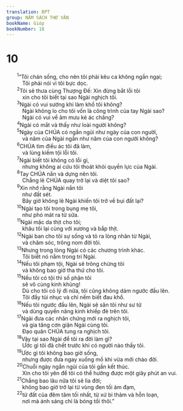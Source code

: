 ```yaml
---
translation: BPT
group: NĂM SÁCH THƠ VĂN
bookName: Gióp 
bookNumber: 18
---
```


<div class="title"><h1>10</h1></div>
<span class="verse giop_10_1">  <sup>1</sup>“Tôi chán sống, cho nên tôi phải kêu ca không ngần ngại;<br/>   Tôi phải nói vì tôi bực dọc.<br/></span>
<span class="verse giop_10_2">  <sup>2</sup>Tôi sẽ thưa cùng Thượng Đế: Xin đừng bắt lỗi tôi<br/>   xin cho tôi biết tại sao Ngài nghịch tôi.<br/></span>
<span class="verse giop_10_3">  <sup>3</sup>Ngài có vui sướng khi làm khổ tôi không?<br/>   Ngài không lo cho tôi vốn là công trình của tay Ngài sao?<br/>   Ngài có vui về âm mưu kẻ ác chăng?<br/></span>
<span class="verse giop_10_4">  <sup>4</sup>Ngài có mắt và thấy như loài người không?<br/></span>
<span class="verse giop_10_5">  <sup>5</sup>Ngày của CHÚA có ngắn ngủi như ngày của con người,<br/>   và năm của Ngài ngắn như năm của con người không?<br/></span>
<span class="verse giop_10_6">  <sup>6</sup>CHÚA tìm điều ác tôi đã làm,<br/>   và lùng kiếm tội lỗi tôi.<br/></span>
<span class="verse giop_10_7">  <sup>7</sup>Ngài biết tôi không có lỗi gì,<br/>   nhưng không ai cứu tôi thoát khỏi quyền lực của Ngài.<br/></span>
<span class="verse giop_10_8">  <sup>8</sup>Tay CHÚA nắn và dựng nên tôi.<br/>   Chẳng lẽ CHÚA quay trở lại và diệt tôi sao?<br/></span>
<span class="verse giop_10_9">  <sup>9</sup>Xin nhớ rằng Ngài nắn tôi<br/>   như đất sét.<br/>   Bây giờ không lẽ Ngài khiến tôi trở về bụi đất lại?<br/></span>
<span class="verse giop_10_10">  <sup>10</sup>Ngài tạo tôi trong bụng mẹ tôi,<br/>   như phó mát ra từ sữa.<br/></span>
<span class="verse giop_10_11">  <sup>11</sup>Ngài mặc da thịt cho tôi;<br/>   khâu tôi lại cùng với xương và bắp thịt.<br/></span>
<span class="verse giop_10_12">  <sup>12</sup>Ngài ban cho tôi sự sống và tỏ ra lòng nhân từ Ngài,<br/>   và chăm sóc, trông nom đời tôi.<br/></span>
<span class="verse giop_10_13">  <sup>13</sup>Nhưng trong lòng Ngài có các chương trình khác.<br/>   Tôi biết nó nằm trong trí Ngài.<br/></span>
<span class="verse giop_10_14">  <sup>14</sup>Nếu tôi phạm tội, Ngài sẽ trông chừng tôi<br/>   và không bao giờ tha thứ cho tôi.<br/></span>
<span class="verse giop_10_15">  <sup>15</sup>Nếu tôi có tội thì số phận tôi<br/>   sẽ vô cùng kinh khủng!<br/>   Dù cho tôi có lý đi nữa, tôi cũng không dám ngước đầu lên.<br/>   Tôi đầy tủi nhục và chỉ nếm biết đau khổ.<br/></span>
<span class="verse giop_10_16">  <sup>16</sup>Nếu tôi ngước đầu lên, Ngài sẽ săn tôi như sư tử<br/>   và dùng quyền năng kinh khiếp đè trên tôi.<br/></span>
<span class="verse giop_10_17">  <sup>17</sup>Ngài đưa các nhân chứng mới ra nghịch tôi,<br/>   và gia tăng cơn giận Ngài cùng tôi.<br/>   Đạo quân CHÚA tung ra nghịch tôi.<br/></span>
<span class="verse giop_10_18">  <sup>18</sup>Vậy tại sao Ngài để tôi ra đời làm gì?<br/>   Ước gì tôi đã chết trước khi có người nào thấy tôi.<br/></span>
<span class="verse giop_10_19">  <sup>19</sup>Ước gì tôi không bao giờ sống,<br/>   nhưng được đưa ngay xuống mồ khi vừa mới chào đời.<br/></span>
<span class="verse giop_10_20">  <sup>20</sup>Chuỗi ngày ngắn ngủi của tôi gần kết thúc.<br/>   Xin cho tôi yên để tôi có thể hưởng được một giây phút an vui.<br/></span>
<span class="verse giop_10_21">  <sup>21</sup>Chẳng bao lâu nữa tôi sẽ lìa đời;<br/>   không bao giờ trở lại từ vùng đen tối ảm đạm,<br/></span>
<span class="verse giop_10_22">  <sup>22</sup>từ đất của đêm tăm tối nhất, từ xứ bi thảm và hỗn loạn,<br/>   nơi mà ánh sáng chỉ là bóng tối thôi.”<br/></span>
